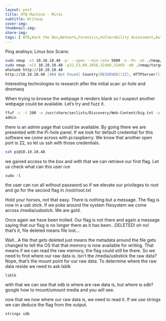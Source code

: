 ```yaml
---
layout: post
title: HTB Machine - Mirai
subtitle: Writeup
cover-img: 
thumbnail-img: 
share-img: 
tags: [ HTB,Hack the Box,Network,Forensics,Vulnerability Assessment,Authorization,Host,Authentication,Information Disclosure,Default Credentials]
---
```

Ping analisys: Linux box
Scans:
```zsh
sudo nmap -sS 10.10.10.48 -p- --open --min-rate 5000 -n -Pn -oG ./nmap/allports
sudo nmap -sCV 10.10.10.48 -p22,53,80,1058,32400,32469 -oN ./nmap/targeted
whatweb http://10.10.10.48
http://10.10.10.48 [404 Not Found] Country[RESERVED][ZZ], HTTPServer[lighttpd/1.4.35], IP[10.10.10.48], UncommonHeaders[x-pi-hole], lighttpd[1.4.35]
```
Interesting technologies to research after the initial scan: pi-hole and
dnsmasq

When trying to browse the webpage it renders blank so I suspect another webpage could be available. Let’s try and fuzz it. 

```zsh
ffuf -c -t 200 -w /usr/share/seclists/Discovery/Web-Content/big.txt -u http://10.10.10.48/FUZZ -ic
admin
```
there is an admin page that could be available. By going there we are presented with the Pi-hole panel. If we look for default credential for this software we come across with pi:raspberry. We know that another open port is 22, so let us ssh with those credentials. 
```zsh
ssh pi@10.10.10.48
```
we gained access to the box and with that we can retrieve our first flag. Let us check what can this user run
```
sudo -l
```
the user can run all without password so if we elevate our privileges to root and go for the second flag in /root/root.txt

Hold your horses, not that easy. There is nothing but a message. The flag is now in a usb stick. If we poke around the system filesystem we come across /media/usbstick. We are gold. 

Once again we have been trolled. Our flag is not there and again a message saying that our flag is no longer there as it has been...DELETED! oh no! that’s it, file deleted means file lost...

Wait...A file that gets deleted just means the metadata around the file gets changed to tell the OS that that memory is now available for writing. That means if we can read the raw memory, the flag could still be there. So we need to find where our raw data is. Isn't the /media/usbstick the raw data? Nope, that’s the mount point for our raw data. To determine where the raw data reside we need to ask lsblk
```
lsblk
```
with that we can see that sdb is where are raw data is, but where is sdb? google how to mount/umount media and you will see. 

now that we now where our raw data is, we need to read it. If we use strings we can deduce the flag from the output. 
```
strings sdb
```
